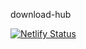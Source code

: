 download-hub

[![Netlify Status](https://api.netlify.com/api/v1/badges/906a1b75-22ee-4d2d-82a1-257bad6e26ed/deploy-status)](https://app.netlify.com/sites/download-rrayy/deploys)
